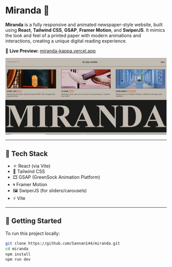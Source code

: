 # Miranda 📰

**Miranda** is a fully responsive and animated newspaper-style website, built using **React**, **Tailwind CSS**, **GSAP**, **Framer Motion**, and **SwiperJS**. It mimics the look and feel of a printed paper with modern animations and interactions, creating a unique digital reading experience.

🔗 **Live Preview:** [miranda-kappa.vercel.app](https://miranda-kappa.vercel.app/)

![Preview](./public/screenshots/miranda.png)

---

## 🧰 Tech Stack

- ⚛️ React (via Vite)
- 🎨 Tailwind CSS
- 🎞️ GSAP (GreenSock Animation Platform)
- 🌀 Framer Motion
- 🖼️ SwiperJS (for sliders/carousels)
- ⚡ Vite

---

## 🚀 Getting Started

To run this project locally:

```bash
git clone https://github.com/Sannan144/miranda.git
cd miranda
npm install
npm run dev

